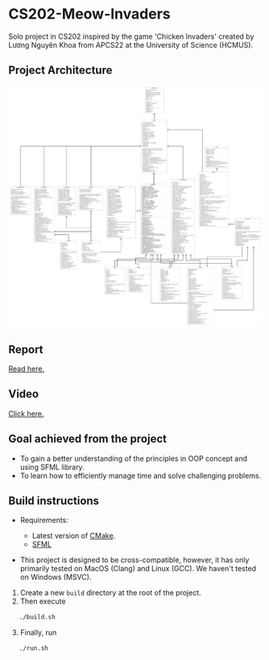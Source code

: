 # CS202-Meow-Invaders
Solo project in CS202 inspired by the game 'Chicken Invaders' created by Lương Nguyên Khoa from APCS22 at the University of Science (HCMUS).

## Project Architecture
![Chicken Invaders](./UML.png)

## Report
[Read here.](./Report.pdf)

## Video
[Click here.](https://www.youtube.com/watch?v=LxEIvTV5yOo&t=2s)

## Goal achieved from the project

- To gain a better understanding of the principles in OOP concept and using SFML library.
- To learn how to efficiently manage time and solve challenging problems.

## Build instructions
- Requirements:
  - Latest version of [CMake](https://cmake.org).
  - [SFML](https://www.sfml-dev.org/download.php)

- This project is designed to be cross-compatible, however, it has only primarily tested on MacOS (Clang) and Linux (GCC). We haven't tested on Windows (MSVC).

1. Create a new `build` directory at the root of the project.
2. Then execute

```bash
   ./build.sh
```

3. Finally, run

```bash
   ./run.sh
```